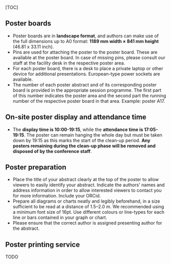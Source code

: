 [TOC]

## Poster boards

- Poster boards are in **landscape format**, and authors can make use of the full dimensions up to A0 format: **1189 mm width × 841 mm height** (46.81 x 33.11 inch).
- Pins are used for attaching the poster to the poster board. These  are available at the poster board. In case of missing pins, please  consult our staff at the facility desk in the respective poster area.
- For each poster board, there is a desk to place a private laptop or other device for additional presentations. European-type power sockets  are available.
- The number of each poster abstract and of its corresponding poster board is provided in the appropriate session programme. The first part  of this number indicates the poster area and the second part the running number of the respective poster board in that area. Example: poster A17.

## On-site poster display and attendance time

- The **display time is 10:00-19:15**, while the **attendance time is 17:05-19:15**. The poster can remain hanging the whole day but must be taken down by 19:15 as this marks the start of the clean-up period.  **Any posters remaining during the clean-up phase will be removed and disposed of by the conference staff**. 

## Poster preparation

- Place the title of your abstract clearly at the top of the poster to allow viewers to easily identify your abstract. Indicate the authors'  names and address information in order to allow interested viewers to  contact you for more information. Include your ORCid.
- Prepare all diagrams or charts neatly and legibly beforehand, in a  size sufficient to be read at a distance of 1.5–2.0 m. We recommended  using a minimum font size of 16pt. Use different colours or line-types  for each line or bars contained in your graph or chart.
- Please ensure that the correct author is assigned presenting author for the abstract.

## Poster printing service

TODO